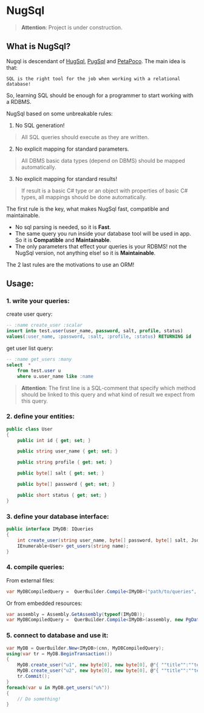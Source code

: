 # NugSql

> **Attention**: Project is under construction.

## What is NugSql?
Nugql is descendant of [HugSql](https://www.hugsql.org/), [PugSql](https://pugsql.org/) and [PetaPoco](https://github.com/CollaboratingPlatypus/PetaPoco). The main idea is that:

`SQL is the right tool for the job when working with a relational database!`

So, learning SQL should be enough for a programmer to start working with a RDBMS.

NugSql based on some unbreakable rules:

1. No SQL generation!

> All SQL queries should execute as they are written.

2. No explicit  mapping for standard parameters.

> All DBMS basic data types (depend on DBMS) should be mapped automatically.

3. No explicit mapping for standard results!

> If result is a basic C# type or an object with properties of basic C# types, all mappings should be done automatically.

The first rule is the key, what makes NugSql fast, compatible and maintainable.

* No sql parsing is needed, so it is **Fast**.
* The same query you run inside your database tool will be used in app. So it is **Compatible** and **Maintainable**.
* The only parameters that effect your queries is your RDBMS! not the NugSql version, not anything else! so it is **Maintainable**.

The 2 last rules are the motivations to use an ORM!

## Usage:

### 1. write your queries:
create user query:
``` SQL
-- :name create_user :scalar
insert into test.user(user_name, password, salt, profile, status)
values(:user_name, :password, :salt, :profile, :status) RETURNING id
```
get user list query:
``` SQL
-- :name get_users :many
select  *
    from test.user u
    where u.user_name like :name
```
> **Attention**: The first line is a SQL-comment that specify which method should be linked to this query and what kind of result we expect from this query.

### 2. define your entities:
```c#
public class User
{
    public int id { get; set; }

    public string user_name { get; set; }

    public string profile { get; set; }

    public byte[] salt { get; set; }

    public byte[] password { get; set; }

    public short status { get; set; }
}
```

### 3. define your database interface:
``` c#
public interface IMyDB: IQueries
{
    int create_user(string user_name, byte[] password, byte[] salt, Jsonb profile, short status);
    IEnumerable<User> get_users(string name);
}
```

### 4. compile queries:
From external files:
``` c#
var MyDBCompiledQuery =  QuerBuilder.Compile<IMyDB>("path/to/queries", new PgDatabaseProvider());
```
Or from embedded resources:
``` c#
var assembly = Assembly.GetAssembly(typeof(IMyDB));
var MyDBCompiledQuery =  QuerBuilder.Compile<IMyDB>(assembly, new PgDatabaseProvider());
```

### 5. connect to database and use it:
``` c#
var MyDB = QuerBuilder.New<IMyDB>(cnn, MyDBCompiledQuery);
using(var tr = MyDB.BeginTransaction())
{
    MyDB.create_user("u1", new byte[0], new byte[0], @"{ ""title"":""test1"" }", 1);
    MyDB.create_user("u2", new byte[0], new byte[0], @"{ ""title"":""test2"" }", 1);
    tr.Commit();
}
foreach(var u in MyDB.get_users("u%"))
{
    // Do something!
}
```
